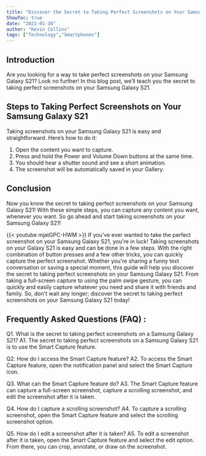 ```yaml
---
title: "Discover the Secret to Taking Perfect Screenshots on Your Samsung Galaxy S21!"
ShowToc: true 
date: "2023-01-16"
author: "Kevin Collins" 
tags: ["Technology","Smartphones"]
---
```

## Introduction
Are you looking for a way to take perfect screenshots on your Samsung Galaxy S21? Look no further! In this blog post, we’ll teach you the secret to taking perfect screenshots on your Samsung Galaxy S21. 

## Steps to Taking Perfect Screenshots on Your Samsung Galaxy S21
Taking screenshots on your Samsung Galaxy S21 is easy and straightforward. Here’s how to do it:

1. Open the content you want to capture.
2. Press and hold the Power and Volume Down buttons at the same time.
3. You should hear a shutter sound and see a short animation.
4. The screenshot will be automatically saved in your Gallery.

## Conclusion
Now you know the secret to taking perfect screenshots on your Samsung Galaxy S21! With these simple steps, you can capture any content you want, whenever you want. So go ahead and start taking screenshots on your Samsung Galaxy S21!

{{< youtube mjatGPC-HWM >}} 
If you've ever wanted to take the perfect screenshot on your Samsung Galaxy S21, you're in luck! Taking screenshots on your Galaxy S21 is easy and can be done in a few steps. With the right combination of button presses and a few other tricks, you can quickly capture the perfect screenshot. Whether you're sharing a funny text conversation or saving a special moment, this guide will help you discover the secret to taking perfect screenshots on your Samsung Galaxy S21. From taking a full-screen capture to using the palm swipe gesture, you can quickly and easily capture whatever you need and share it with friends and family. So, don't wait any longer; discover the secret to taking perfect screenshots on your Samsung Galaxy S21 today!

## Frequently Asked Questions (FAQ) :
Q1. What is the secret to taking perfect screenshots on a Samsung Galaxy S21?
A1. The secret to taking perfect screenshots on a Samsung Galaxy S21 is to use the Smart Capture feature.

Q2. How do I access the Smart Capture feature?
A2. To access the Smart Capture feature, open the notification panel and select the Smart Capture icon.

Q3. What can the Smart Capture feature do?
A3. The Smart Capture feature can capture a full-screen screenshot, capture a scrolling screenshot, and edit the screenshot after it is taken.

Q4. How do I capture a scrolling screenshot?
A4. To capture a scrolling screenshot, open the Smart Capture feature and select the scrolling screenshot option.

Q5. How do I edit a screenshot after it is taken?
A5. To edit a screenshot after it is taken, open the Smart Capture feature and select the edit option. From there, you can crop, annotate, or draw on the screenshot.


